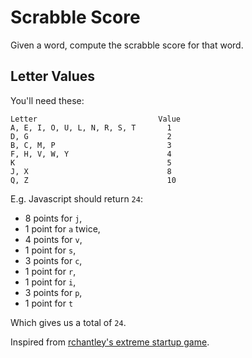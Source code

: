 # Scrabble Score
Given a word, compute the scrabble score for that word.

## Letter Values
You'll need these:
```
Letter                           Value
A, E, I, O, U, L, N, R, S, T       1
D, G                               2
B, C, M, P                         3
F, H, V, W, Y                      4
K                                  5
J, X                               8
Q, Z                               10
```
E.g. Javascript should return `24`:
* 8 points for `j`,
* 1 point for `a` twice,
* 4 points for `v`,
* 1 point for `s`,
* 3 points for `c`,
* 1 point for `r`,
* 1 point for `i`,
* 3 points for `p`,
* 1 point for `t`

Which gives us a total of `24`.

Inspired from [rchantley's extreme startup game](https://github.com/rchatley/extreme_startup).
